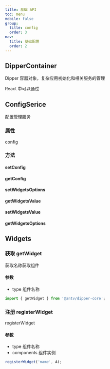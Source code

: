 ```yaml
---
title: 基础 API
toc: menu
mobile: false
group:
  title: config
  order: 3
nav:
  title: 基础配置
  order: 2
---
```


<!-- dipper-core 提供了一些框架共用的管理的能力方法。 -->

## DipperContainer

Dipper 容器对象，复杂应用初始化和相关服务的管理

React 中可以通过

## ConfigSerice

配置管理服务

### 属性

config

### 方法

#### setConfig

#### getConfig

#### setWidgetsOptions

#### getWidgetsValue

#### setWidgetsValue

#### getWidgetsOptions

## Widgets

### 获取 getWidget

获取名称获取组件

#### 参数

- type 组件名称

```ts
import { getWidget } from '@antv/dipper-core';
```

### 注册 registerWidget

registerWidget

#### 参数

- type 组件名称
- components 组件实例

```js
registerWidget('name', A);
```
